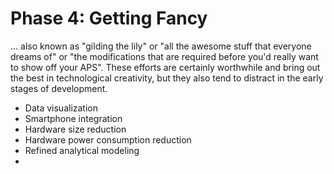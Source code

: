 # Phase 4: Getting Fancy

... also known as "gilding the lily" or "all the awesome stuff that everyone dreams of" or "the modifications that are required before you'd really want to show off your APS". These efforts are certainly worthwhile and bring out the best in technological creativity, but they also tend to distract in the early stages of development.

* Data visualization
* Smartphone integration
* Hardware size reduction
* Hardware power consumption reduction
* Refined analytical modeling
* 
